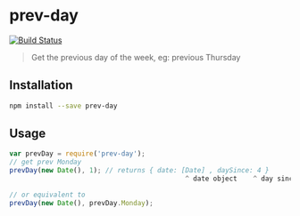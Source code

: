 # prev-day
[![Build Status](https://travis-ci.org/cedmax/prev-day.svg?branch=master)](https://travis-ci.org/cedmax/prev-day)
<!--[![npm version](https://badge.fury.io/js/prev-day.svg)](https://badge.fury.io/js/prev-day)
[![Dependency status](https://david-dm.org/tanhauhau/prev-day.svg)](https://david-dm.org)
[![Downloads](https://img.shields.io/npm/dt/prev-day.svg)](https://www.npmjs.com/package/prev-day)
[![Donate](https://img.shields.io/gratipay/user/tanhauhau.svg)](https://gratipay.com/~tanhauhau/)
[![codecov](https://codecov.io/gh/tanhauhau/prev-day/branch/master/graph/badge.svg)](https://codecov.io/gh/tanhauhau/prev-day)-->


> Get the previous day of the week, eg: previous Thursday

## Installation

```bash
npm install --save prev-day
```

## Usage

```javascript
var prevDay = require('prev-day');
// get prev Monday
prevDay(new Date(), 1); // returns { date: [Date] , daySince: 4 }
                                            ^ date object    ^ day since prev Monday

// or equivalent to
prevDay(new Date(), prevDay.Monday);
```